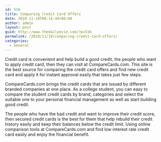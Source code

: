 ```yaml
---
id: 516
title: Comparing Credit Card Offers
date: 2010-11-10T08:14:44+00:00
author: admin
layout: post
guid: http://www.thedailyevie.com/?p=516
permalink: /2010/11/10/comparing-credit-card-offers/
categories:
  - General
---
```

Credit card is convenient and help build a good credit, the people who want to apply credit card, then they can visit at CompareCards.com. This site is the best source for comparing the credit card offers and find new credit card and apply it for instant approval easily that takes just few steps.

CompareCards.com brings the credit cards that are issued by different branded companies at one place. As a college student, you can easy to compare the student credit cards by brand, categories and select the suitable one to your personal financial management as well as start building good credit.

The people who have the bad credit and want to improve their credit score, then secured credit cards is the best for them that help rebuild their credit history easily and keep their balances below the credit limit. Using online comparison tools at CompareCards.com and find low interest rate credit card easily and enjoy the financial benefit.